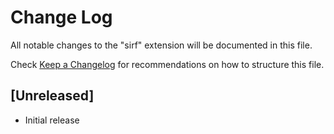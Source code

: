 # Change Log

All notable changes to the "sirf" extension will be documented in this file.

Check [Keep a Changelog](http://keepachangelog.com/) for recommendations on how to structure this file.

## [Unreleased]

- Initial release